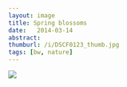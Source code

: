 ```yaml
---
layout: image
title: Spring blossoms
date:   2014-03-14
abstract: 
thumburl: /i/DSCF0123_thumb.jpg
tags: [bw, nature]
---
```

![]({{site.url}}/i/DSCF0123.jpg)

